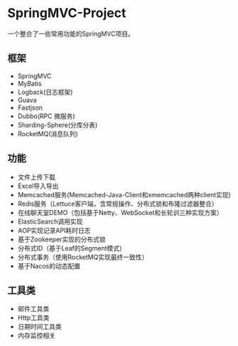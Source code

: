 # SpringMVC-Project

一个整合了一些常用功能的SpringMVC项目。

## 框架

- SpringMVC
- MyBatis
- Logback(日志框架)
- Guava
- Fastjson
- Dubbo(RPC 微服务)
- Sharding-Sphere(分库分表)
- RocketMQ(消息队列)

## 功能

- 文件上传下载
- Excel导入导出
- Memcached服务(Memcached-Java-Client和xmemcached两种client实现)
- Redis服务（Lettuce客户端，含常规操作、分布式锁和布隆过滤器整合）
- 在线聊天室DEMO（包括基于Netty、WebSocket和长轮训三种实现方案）
- ElasticSearch调用实现
- AOP实现记录API耗时日志
- 基于Zookeeper实现的分布式锁
- 分布式ID（基于Leaf的Segment模式）
- 分布式事务（使用RocketMQ实现最终一致性）
- 基于Nacos的动态配置

## 工具类

- 邮件工具类
- Http工具类
- 日期时间工具类
- 内存监控相关
